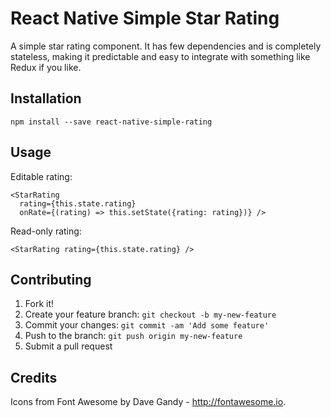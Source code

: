 # React Native Simple Star Rating
A simple star rating component. It has few dependencies and is completely
stateless, making it predictable and easy to integrate with something like
Redux if you like.

## Installation
```
npm install --save react-native-simple-rating
```

## Usage
Editable rating:
```
<StarRating
  rating={this.state.rating}
  onRate={(rating) => this.setState({rating: rating})} />
```

Read-only rating:
```
<StarRating rating={this.state.rating} />
```

## Contributing
1. Fork it!
2. Create your feature branch: `git checkout -b my-new-feature`
3. Commit your changes: `git commit -am 'Add some feature'`
4. Push to the branch: `git push origin my-new-feature`
5. Submit a pull request

## Credits
Icons from Font Awesome by Dave Gandy - http://fontawesome.io.
